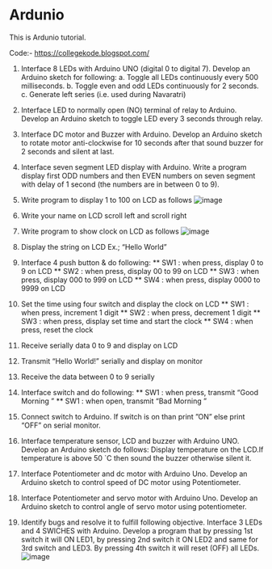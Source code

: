 # Ardunio
This is Ardunio tutorial.

Code:- https://collegekode.blogspot.com/

1) Interface 8 LEDs with Arduino UNO (digital 0 to digital 7). Develop an Arduino sketch for following: 
a. Toggle all LEDs continuously every 500 milliseconds. 
b. Toggle even and odd LEDs continuously for 2 seconds. 
c. Generate left series (i.e. used during Navaratri) 

2) Interface LED to normally open (NO) terminal of relay to Arduino. Develop an Arduino sketch to toggle LED every 3 seconds through relay.

3) Interface DC motor and Buzzer with Arduino. Develop an Arduino sketch to rotate motor anti-clockwise for 10 seconds after that sound buzzer for 2 seconds and silent at last. 

4) Interface seven segment LED display with Arduino. Write a program display first ODD numbers and then EVEN numbers on seven segment with delay of 1 second (the numbers are in between 0 to 9).

5) Write program to display 1 to 100 on LCD as follows 
![image](https://user-images.githubusercontent.com/106819662/193674975-a0eecee7-9362-4c68-8bd0-61d2626ce17d.png)


6) Write your name on LCD scroll left and scroll right 

7) Write program to show clock on LCD as follows 
![image](https://user-images.githubusercontent.com/106819662/193675165-02d90b40-7124-4cf0-b01f-35b820284899.png)


8) Display the string on LCD Ex.; “Hello World” 

9) Interface 4 push button & do following: 
** SW1 : when press, display 0 to 9 on LCD 
** SW2 : when press, display 00 to 99 on LCD 
** SW3 : when press, display 000 to 999 on LCD 
** SW4 : when press, display 0000 to 9999 on LCD 

10) Set the time using four switch and display the clock on LCD 
** SW1 : when press, increment 1 digit 
** SW2 : when press, decrement 1 digit 
** SW3 : when press, display set time and start the clock 
** SW4 : when press, reset the clock 

11) Receive serially data 0 to 9 and display on LCD 

12) Transmit “Hello World!” serially and display on monitor

13) Receive the data between 0 to 9 serially

14) Interface switch and do following: 
** SW1 : when press, transmit “Good Morning ” 
** SW1 : when open, transmit “Bad Morning ” 

15) Connect switch to Arduino. If switch is on than print ”ON” else print “OFF” on serial monitor. 

16) Interface temperature sensor, LCD and buzzer with Arduino UNO. Develop an Arduino sketch do follows: 
Display temperature on the LCD.If temperature is above 50 `C then sound the buzzer otherwise silent it. 

17) Interface Potentiometer and dc motor with Arduino Uno. Develop an Arduino sketch to control speed of DC motor using Potentiometer. 

18) Interface Potentiometer and servo motor with Arduino Uno. Develop an Arduino sketch to control angle of servo motor using potentiometer.

19) Identify bugs and resolve it to fulfill following objective. Interface 3 LEDs and 4 SWICHES with Arduino. Develop a program that by pressing 1st switch it will ON LED1, by pressing 2nd switch it ON LED2 and same for 3rd switch and LED3. By pressing 4th switch it will reset (OFF) all LEDs.
![image](https://user-images.githubusercontent.com/106819662/193676215-8f88321f-d3e7-423e-8051-977c1881ff92.png)
